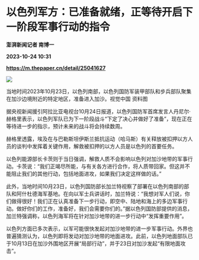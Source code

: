 # 以色列军方：已准备就绪，正等待开启下一阶段军事行动的指令
**澎湃新闻记者 南博一**

**2023-10-24 10:31**

**https://m.thepaper.cn/detail/25041627**

![](https://imagecloud.thepaper.cn/thepaper/image/275/418/272.jpg)

当地时间2023年10月23日，以色列南部，以色列国防军装甲部队和步兵部队聚集在加沙边境附近的特定地区，准备进入加沙。视觉中国 资料图

据央视新闻援引阿拉比亚电视台10月24日报道，以色列国防军首席发言人丹尼尔·赫格里表示，以色列军队已为下一阶段战斗“下定了决心并做好了准备”，现在正在等待进一步的指示，预计未来的战斗将会持续数周。

赫格里透露，埃及在与巴勒斯坦伊斯兰抵抗运动（哈马斯）有关释放被扣押以方人员的谈判中发挥着关键作用，解救被扣押的以方人员是以色列的首要任务。

以色列能源部长卡茨则于当日强调，解救人质不会影响以色列对加沙地带的军事行动。卡茨说：“我们正竭尽所能，与有关各方进行合作，将人质带回家。但这并不能阻止我们的其他行动，包括地面进攻，如果我们决定这样做的话。”

此外，当地时间10月23日，以色列国防部长加兰特视察了部署在以色列南部的部队和阿什杜德海军基地。在向以军士兵讲话时，加兰特说：“我想对军人们说，你们做得很好！我们正在认真准备下一步行动，即空中、陆地和海上的多边军事行动。做好你们的工作，准备好，我们会需要你们的。”据以色列国防部提供的消息，加兰特强调称，以色列海军将在针对加沙地带的进一步行动中“发挥重要作用”。

以色列方面已多次表示，以军可能很快发起对加沙地带的进一步军事行动。外界也普遍猜测认为，以色列即将发动对加沙地带的地面进攻。此前，以色列地面部队已于10月13日在加沙外围地区开展“局部行动”，并于23日对加沙发起“有限地面攻击”。